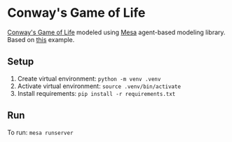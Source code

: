 # Conway's Game of Life

[Conway's Game of Life](https://en.wikipedia.org/wiki/Conway%27s_Game_of_Life) modeled using
[Mesa](https://mesa.readthedocs.io/en/stable/index.html) agent-based modeling library. Based on
[this](https://github.com/projectmesa/mesa-examples/tree/main/examples/conways_game_of_life) example.

## Setup

1. Create virtual environment: `python -m venv .venv`
2. Activate virtual environment: `source .venv/bin/activate`
3. Install requirements: `pip install -r requirements.txt`

## Run

To run: `mesa runserver`
